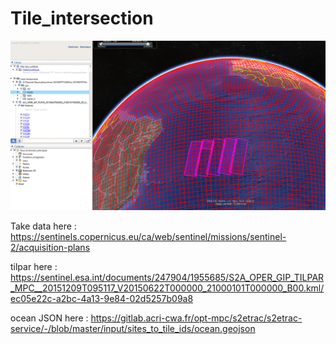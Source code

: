 # Tile_intersection

<img src="/CaptureEsempio.PNG" alt="Tile intersection" title="Tile intersection">



Take data here : https://sentinels.copernicus.eu/ca/web/sentinel/missions/sentinel-2/acquisition-plans

tilpar here : https://sentinel.esa.int/documents/247904/1955685/S2A_OPER_GIP_TILPAR_MPC__20151209T095117_V20150622T000000_21000101T000000_B00.kml/ec05e22c-a2bc-4a13-9e84-02d5257b09a8

ocean JSON here : https://gitlab.acri-cwa.fr/opt-mpc/s2etrac/s2etrac-service/-/blob/master/input/sites_to_tile_ids/ocean.geojson

